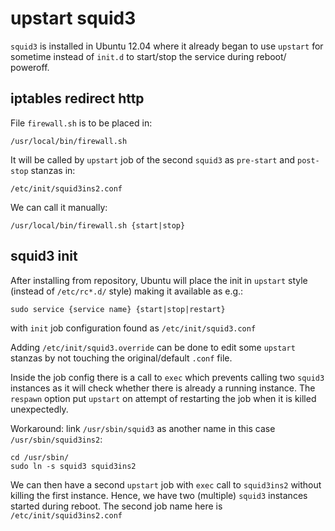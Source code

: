 upstart squid3
==============

`squid3` is installed in Ubuntu 12.04 where it already began to use `upstart`
for sometime instead of `init.d` to start/stop the service during reboot/
poweroff.

iptables redirect http
----------------------

File `firewall.sh` is to be placed in:

`/usr/local/bin/firewall.sh`

It will be called by `upstart` job of the second `squid3` as `pre-start`
and `post-stop` stanzas in:

`/etc/init/squid3ins2.conf` 


We can call it manually:

`/usr/local/bin/firewall.sh {start|stop}`



squid3 init
-----------

After installing from repository, Ubuntu will place the init in `upstart` style
(instead of `/etc/rc*.d/` style) making it available as e.g.:

```sudo service {service name} {start|stop|restart}```

with `init` job configuration found as `/etc/init/squid3.conf` 

Adding `/etc/init/squid3.override` can be done to edit some `upstart` stanzas
by not touching the original/default `.conf` file.

Inside the job config there is a call to `exec` which prevents calling two
`squid3` instances as it will check whether there is already a running instance.
The `respawn` option put `upstart` on attempt of restarting the job when it
is killed unexpectedly.

Workaround: link `/usr/sbin/squid3` as another name in this case
`/usr/sbin/squid3ins2`:

```
cd /usr/sbin/
sudo ln -s squid3 squid3ins2
```

We can then have a second `upstart` job with `exec` call to `squid3ins2` without
killing the first instance. Hence, we have two (multiple) `squid3` instances
started during reboot. The second job name here is `/etc/init/squid3ins2.conf`

